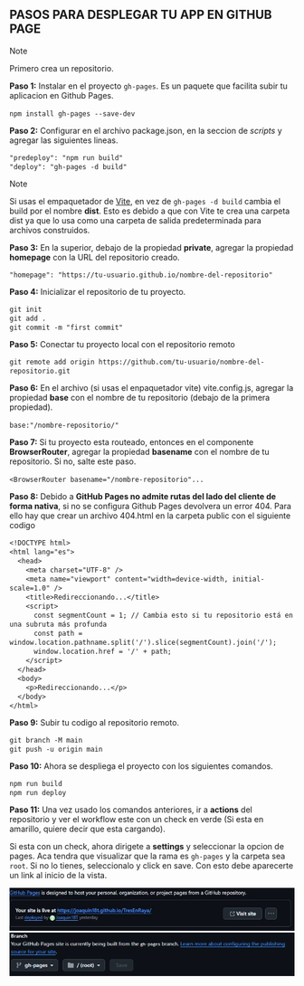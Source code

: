 ## PASOS PARA DESPLEGAR TU APP EN GITHUB PAGE
>[!NOTE]
Primero crea un repositorio.

**Paso 1:**  Instalar en el proyecto `gh-pages`. Es un paquete que facilita subir  tu aplicacion en Github Pages.

`npm install gh-pages --save-dev`

**Paso 2:** Configurar en el archivo package.json, en la seccion de *scripts* y agregar las siguientes lineas.

```
"predeploy": "npm run build"
"deploy": "gh-pages -d build"
```

>[!NOTE]
Si usas el empaquetador de [Vite](https://vite.dev/), en vez de `gh-pages -d build` cambia el build por el nombre **dist**. Esto es debido a que con Vite te crea una carpeta dist ya que lo usa como una carpeta de salida predeterminada para archivos construidos.

**Paso 3:** En la superior, debajo de la propiedad **private**, agregar la propiedad **homepage** con la URL del repositorio creado.

```
"homepage": "https://tu-usuario.github.io/nombre-del-repositorio"
```

**Paso 4:**  Inicializar el repositorio de tu proyecto.
```
git init
git add .
git commit -m "first commit"
```

**Paso 5:** Conectar tu proyecto local con el repositorio remoto

```
git remote add origin https://github.com/tu-usuario/nombre-del-repositorio.git
```

**Paso 6:** En el archivo (si usas el enpaquetador vite) vite.config.js, agregar la propiedad **base** con el nombre de tu repositorio (debajo de la primera propiedad).

`base:"/nombre-repositorio/"`


**Paso 7:** Si tu proyecto esta routeado, entonces en el componente **BrowserRouter**, agregar la propiedad **basename** con el nombre de tu repositorio. Si no, salte este paso.

`<BrowserRouter basename="/nombre-repositorio"...`

**Paso 8:** Debido a **GitHub Pages no admite rutas del lado del cliente de forma nativa**, si no se configura Github Pages devolvera un error 404. Para ello hay que crear un archivo 404.html en la carpeta public con el siguiente codigo

```
<!DOCTYPE html>
<html lang="es">
  <head>
    <meta charset="UTF-8" />
    <meta name="viewport" content="width=device-width, initial-scale=1.0" />
    <title>Redireccionando...</title>
    <script>
      const segmentCount = 1; // Cambia esto si tu repositorio está en una subruta más profunda
      const path = window.location.pathname.split('/').slice(segmentCount).join('/');
      window.location.href = '/' + path;
    </script>
  </head>
  <body>
    <p>Redireccionando...</p>
  </body>
</html>
```

**Paso 9:** Subir tu codigo al repositorio remoto.

```
git branch -M main
git push -u origin main
```

**Paso 10:** Ahora se despliega el proyecto con los siguientes comandos.

```
npm run build
npm run deploy
```

**Paso 11:** Una vez usado los comandos anteriores, ir a **actions** del repositorio y ver el workflow este con un check en verde (Si esta en amarillo, quiere decir que esta cargando).

Si esta con un check, ahora dirigete a **settings** y seleccionar la opcion de pages. Aca tendra que visualizar que la rama es `gh-pages` y la carpeta sea `root`. Si no lo tienes, seleccionalo y click en save. Con esto debe aparecerte un link al inicio de la vista.

![adjunto imagen](./src/assets/link-image.jpg)
![adjunto imagen](./src/assets/image.png)

